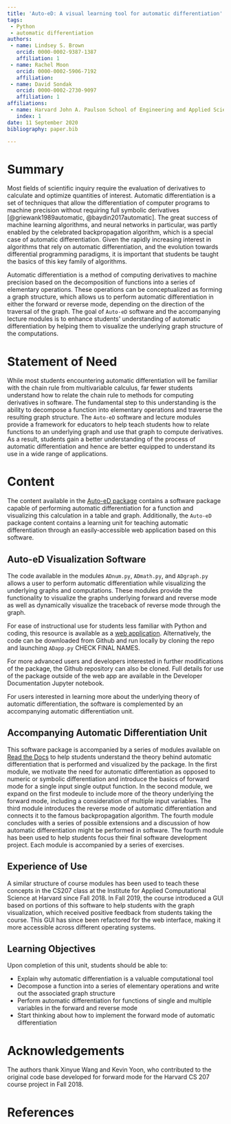 ```yaml
---
title: 'Auto-eD: A visual learning tool for automatic differentiation'
tags:
 - Python
 - automatic differentiation
authors:
 - name: Lindsey S. Brown
   orcid: 0000-0002-9387-1387
   affiliation: 1
 - name: Rachel Moon
   orcid: 0000-0002-5906-7192
   affiliation:
 - name: David Sondak
   orcid: 0000-0002-2730-9097
   affiliation: 1
affiliations:
 - name: Harvard John A. Paulson School of Engineering and Applied Sciences
   index: 1
date: 11 September 2020
bibliography: paper.bib

---
```

# Summary
Most fields of scientific inquiry require the evaluation of derivatives to calculate and optimize quantities of interest.
Automatic differentiation is a set of techniques that allow the differentiation of computer programs to machine precision
without requiring full symbolic derivatives [@griewank1989automatic, @baydin2017automatic]. The great success of machine learning algorithms, and neural networks in
particular, was partly enabled by the celebrated backpropagation algorithm, which is a special case of automatic
differentiation. Given the rapidly increasing interest in algorithms that rely on automatic differentiation, and the
evolution towards differential programming paradigms, it is important that students be taught the basics of this key family
of algorithms.

<!--Recent research has shown the growing power of machine learning to analyze data, build models, and
predict outcomes, particularly through the use of neural networks.  Automatic differentiation is the basic concept underlying
the backpropagation algorithm, typically employed to fit these neural networks.  However, automatic differentiation is not
limited to this application but is a powerful computational tool for a range of applications, making it important for
students to understand the basics of automatic differentiation.-->

Automatic differentiation is a method of computing derivatives to machine precision based on the decomposition of functions
into a series of elementary operations. These operations can be conceptualized as forming a graph structure, which allows us
to perform automatic differentiation in either the forward or reverse mode, depending on the direction of the traversal of
the graph. The goal of `Auto-eD` software and the accompanying lecture modules is to enhance students' understanding of
automatic differentiation by helping them to visualize the underlying graph structure of the computations.

# Statement of Need
While most students encountering automatic differentiation will be familiar with the chain rule from multivariable calculus,
far fewer students understand how to relate the chain rule to methods for computing derivatives in software. The fundamental
step to this understanding is the ability to decompose a function into elementary operations and traverse the resulting graph
structure. The `Auto-eD` software and lecture modules provide a framework for educators to help teach students how to relate
functions to an underlying graph and use that graph to compute derivatives. As a result, students gain a better understanding
of the process of automatic differentiation and hence are better equipped to understand its use in a wide range of
applications.

# Content
The content available in the [Auto-eD package](https://github.com/lindseysbrown/Auto-eD) contains a software package capable
of performing automatic differentiation for a function and visualizing this calculation in a table and graph. Additionally,
the `Auto-eD` package content contains a learning unit for teaching automatic differentiation through an easily-accessible
web application based on this software.

## Auto-eD Visualization Software
The code available in the modules `ADnum.py`, `ADmath.py`, and `ADgraph.py` allows a user to perform automatic
differentiation while visualizing the underlying graphs and computations. These modules provide the functionality to
visualize the graphs underlying forward and reverse mode as well as dynamically visualize the traceback of reverse mode
through the graph. 

For ease of instructional use for students less familiar with Python and coding, this resource is available as a [web
application](https://autoed.herokuapp.com). Alternatively, the code can be downloaded from Github and run locally by cloning
the repo and launching `ADapp.py` CHECK FINAL NAMES.

For more advanced users and developers interested in further modifications of the package, the Github repository can also be
cloned. Full details for use of the package outside of the web app are available in the Developer Documentation Jupyter
notebook.

For users interested in learning more about the underlying theory of automatic differentiation, the software is complemented
by an accompanying automatic differentiation unit.

## Accompanying Automatic Differentiation Unit
This software package is accompanied by a series of modules available on [Read the
Docs](https://auto-ed.readthedocs.io/en/latest) to help students understand the theory behind automatic differentiation that
is performed and visualized by the package. In the first module, we motivate the need for automatic differentiation as
opposed to numeric or symbolic differentiation and introduce the basics of forward mode for a single input single output
function. In the second module, we expand on the first modeule to include more of the theory underlying the forward mode,
including a consideration of multiple input variables. The third module introduces the reverse mode of automatic
differentiation and connects it to the famous backpropagation algorithm. The fourth module concludes with a series of
possible extensions and a discussion of how automatic differentiation might be performed in software. The fourth module has
been used to help students focus their final software development project. Each module is accompanied by a series of
exercises.

## Experience of Use
A similar structure of course modules has been used to teach these concepts in the CS207 class at the Institute for Applied
Computational Science at Harvard since Fall 2018. In Fall 2019, the course introduced a GUI based on portions of this
software to help students with the graph visualization, which received positive feedback from students taking the course.
This GUI has since been refactored for the web interface, making it more accessible across different operating systems.

## Learning Objectives
Upon completion of this unit, students should be able to:
- Explain why automatic differentiation is a valuable computational tool
- Decompose a function into a series of elementary operations and write out the associated graph structure
- Perform automatic differentiation for functions of single and multiple variables in the forward and reverse mode
- Start thinking about how to implement the forward mode of automatic differentiation


# Acknowledgements
The authors thank Xinyue Wang and Kevin Yoon, who contributed to the original code base developed for forward mode for the
Harvard CS 207 course project in Fall 2018.

# References
